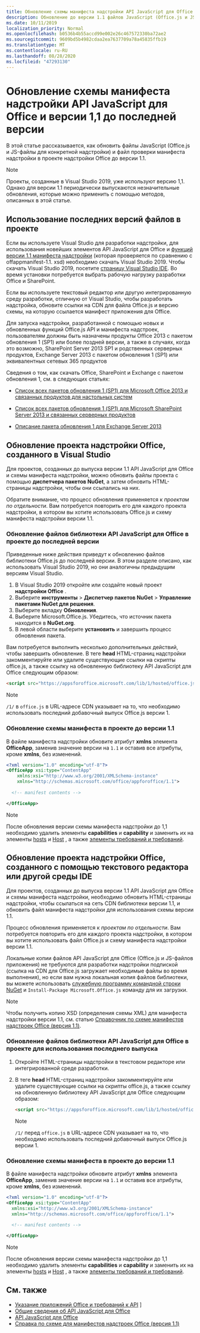 ```yaml
---
title: Обновление схемы манифеста надстройки API JavaScript для Office и версии 1,1 до последней версии
description: Обновление до версии 1.1 файлов JavaScript (Office.js и JS-файлов приложения) и файла проверки манифеста надстройки в проекте надстройки Office.
ms.date: 10/11/2019
localization_priority: Normal
ms.openlocfilehash: b0536b4b55accd99e002e26c467572330ba72ae2
ms.sourcegitcommit: 9609bd5b4982cdaa2ea7637709a78a45835ffb19
ms.translationtype: MT
ms.contentlocale: ru-RU
ms.lasthandoff: 08/28/2020
ms.locfileid: "47293130"
---
```

# <a name="update-to-the-latest-office-javascript-api-library-and-version-11-add-in-manifest-schema"></a>Обновление схемы манифеста надстройки API JavaScript для Office и версии 1,1 до последней версии

В этой статье рассказывается, как обновить файлы JavaScript (Office.js и JS-файлы для конкретной надстройки) и файл проверки манифеста надстройки в проекте надстройки Office до версии 1.1.

> [!NOTE]
> Проекты, созданные в Visual Studio 2019, уже используют версию 1,1. Однако для версии 1.1 периодически выпускаются незначительные обновления, которые можно применить с помощью методов, описанных в этой статье.

## <a name="use-the-most-up-to-date-project-files"></a>Использование последних версий файлов в проекте

Если вы используете Visual Studio для разработки надстройки, для использования новейших элементов API JavaScript для Office и [функций версии 1.1 манифеста надстройки](../develop/add-in-manifests.md) (которая проверяется по сравнению с offappmanifest-1.1. xsd) необходимо скачать Visual Studio 2019. Чтобы скачать Visual Studio 2019, посетите [страницу Visual Studio IDE](https://visualstudio.microsoft.com/vs/). Во время установки потребуется выбрать рабочую нагрузку разработки Office и SharePoint.

Если вы используете текстовый редактор или другую интегрированную среду разработки, отличную от Visual Studio, чтобы разработать надстройка, обновите ссылки на CDN для файла Office.js и версию схемы, на которую ссылается манифест приложения для Office.

Для запуска надстройки, разработанной с помощью новых и обновленных функций Office.js API и манифеста надстроек, пользователям должны быть назначены продукты Office 2013 с пакетом обновления 1 (SP1) или более поздней версии, а также в случаях, когда это возможно, SharePoint Server 2013 SP1 и родственных серверных продуктов, Exchange Server 2013 с пакетом обновления 1 (SP1) или эквивалентных сетевых 365 продуктов

Сведения о том, как скачать Office, SharePoint и Exchange с пакетом обновления 1, см. в следующих статьях:

- [Список всех пакетов обновления 1 (SP1) для Microsoft Office 2013 и связанных продуктов для настольных систем](https://support.microsoft.com/kb/2850036)

- [Список всех пакетов обновления 1 (SP1) для Microsoft SharePoint Server 2013 и связанных серверных продуктов](https://support.microsoft.com/kb/2850035)

- [Описание пакета обновления 1 для Exchange Server 2013](https://support.microsoft.com/kb/2926248)


## <a name="updating-an-office-add-in-project-created-with-visual-studio"></a>Обновление проекта надстройки Office, созданного в Visual Studio

Для проектов, созданных до выпуска версии 1.1 API JavaScript для Office и схемы манифеста надстройки, можно обновить файлы проекта с помощью **диспетчера пакетов NuGet**, а затем обновить HTML-страницы надстройки, чтобы они ссылались на них. 

Обратите внимание, что процесс обновления применяется к _проектам по отдельности_. Вам потребуется повторить его для каждого проекта надстройки, в котором вы хотите использовать Office.js и схему манифеста надстройки версии 1.1.

### <a name="update-the-office-javascript-api-library-files-in-your-project-to-the-newest-release"></a>Обновление файлов библиотеки API JavaScript для Office в проекте до последней версии
Приведенные ниже действия приведут к обновлению файлов библиотеки Office.js до последней версии. В этом разделе описано, как использовать Visual Studio 2019, но они аналогичны предыдущим версиям Visual Studio.

1. В Visual Studio 2019 откройте или создайте новый проект **надстройки Office** .
2. Выберите **инструменты**  >  **Диспетчер пакетов NuGet**  >  **Управление пакетами NuGet для решения**.
3. Выберите вкладку **Обновления**.
4. Выберите Microsoft.Office.js. Убедитесь, что источник пакета находится в **NuGet.org**.
5. В левой области выберите **установить** и завершить процесс обновления пакета.

Вам потребуется выполнить несколько дополнительных действий, чтобы завершить обновление. В теге **head** HTML-страниц надстройки закомментируйте или удалите существующие ссылки на скрипты office.js, а также ссылку на обновленную библиотеку API JavaScript для Office следующим образом:

  ```html
  <script src="https://appsforoffice.microsoft.com/lib/1/hosted/office.js" type="text/javascript"></script>
  ```

   > [!NOTE] 
   > `/1/` в `office.js` в URL-адресе CDN указывает на то, что необходимо использовать последний добавочный выпуск Office.js версии 1.


### <a name="update-the-manifest-file-in-your-project-to-use-schema-version-11"></a>Обновление схемы манифеста в проекте до версии 1.1

В файле манифеста надстройки обновите атрибут **xmlns** элемента **OfficeApp**, заменив значение версии на `1.1` и оставив все атрибуты, кроме **xmlns**, без изменений.

```xml
<?xml version="1.0" encoding="utf-8"?>
<OfficeApp xsi:type="ContentApp"
    xmlns:xsi="http://www.w3.org/2001/XMLSchema-instance"
    xmlns="http://schemas.microsoft.com/office/appforoffice/1.1">
  
  <!-- manifest contents -->

</OfficeApp>
```

> [!NOTE]
> После обновления версии схемы манифеста надстройки до 1,1 необходимо удалить элементы **capabilities** и **capability** и заменить их на элементы [hosts](../reference/manifest/hosts.md) и [Host](../reference/manifest/host.md) , а также [элементы требований и требований](specify-office-hosts-and-api-requirements.md).

## <a name="updating-an-office-add-in-project-created-with-a-text-editor-or-other-ide"></a>Обновление проекта надстройки Office, созданного с помощью текстового редактора или другой среды IDE

Для проектов, созданных до выпуска версии 1.1 API JavaScript для Office и схемы манифеста надстройки, необходимо обновить HTML-страницы надстройки, чтобы ссылаться на сеть CDN библиотеки версии 1.1, и обновить файл манифеста надстройки для использования схемы версии 1.1. 

Процесс обновления применяется к _проектам по отдельности_. Вам потребуется повторить его для каждого проекта надстройки, в котором вы хотите использовать файл Office.js и схему манифеста надстройки версии 1.1.

Локальные копии файлов API JavaScript для Office (Office.js и JS-файлов приложения) не требуются для разработки надстройки подпиской (ссылка на CDN для Office.js загружает необходимые файлы во время выполнения), но если вам нужна локальная копия файлов библиотеки, вы можете использовать [служебную программу командной строки NuGet](https://docs.nuget.org/consume/installing-nuget) и `Install-Package Microsoft.Office.js` команду для их загрузки.

> [!NOTE]
> Чтобы получить копию XSD (определения схемы XML) для манифеста надстройки версии 1.1, см. статью [Справочник по схеме манифестов надстроек Office (версия 1.1)](../develop/add-in-manifests.md).


### <a name="update-the-office-javascript-api-library-files-in-your-project-to-use-the-newest-release"></a>Обновление файлов библиотеки API JavaScript для Office в проекте для использования последнего выпуска

1. Откройте HTML-страницы надстройки в текстовом редакторе или интегрированной среде разработки.

2. В теге **head** HTML-страниц надстройки закомментируйте или удалите существующие ссылки на скрипты office.js, а также ссылку на обновленную библиотеку API JavaScript для Office следующим образом:

    ```html
    <script src="https://appsforoffice.microsoft.com/lib/1/hosted/office.js" type="text/javascript"></script>
    ```

   > [!NOTE]
   > `/1/` перед `office.js` в URL-адресе CDN указывает на то, что необходимо использовать последний добавочный выпуск Office.js версии 1.

### <a name="update-the-manifest-file-in-your-project-to-use-schema-version-11"></a>Обновление схемы манифеста в проекте до версии 1.1

В файле манифеста надстройки обновите атрибут **xmlns** элемента **OfficeApp**, заменив значение версии на `1.1` и оставив все атрибуты, кроме **xmlns**, без изменений.

```xml
<?xml version="1.0" encoding="utf-8"?>
<OfficeApp xsi:type="ContentApp"
  xmlns:xsi="http://www.w3.org/2001/XMLSchema-instance"
  xmlns="http://schemas.microsoft.com/office/appforoffice/1.1">
  
  <!-- manifest contents -->

</OfficeApp>
```

> [!NOTE]
> После обновления версии схемы манифеста надстройки до 1,1 необходимо удалить элементы **capabilities** и **capability** и заменить их на элементы [hosts](../reference/manifest/hosts.md) и [Host](../reference/manifest/host.md) , а также [элементы требований и требований](specify-office-hosts-and-api-requirements.md).

## <a name="see-also"></a>См. также

- [Указание приложений Office и требований к API](specify-office-hosts-and-api-requirements.md) ]
- [Общие сведения об API JavaScript для Office](understanding-the-javascript-api-for-office.md)
- [API JavaScript для Office](../reference/javascript-api-for-office.md)
- [Справка по схеме для манифестов надстроек Office (версия 1.1)](../develop/add-in-manifests.md)
